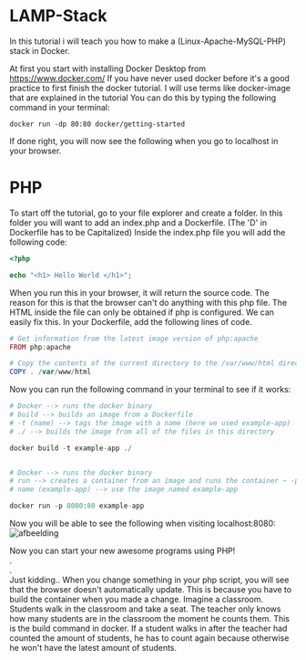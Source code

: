 # LAMP-Stack
In this tutorial i will teach you how to make a (Linux-Apache-MySQL-PHP) stack in Docker. 

At first you start with installing Docker Desktop from https://www.docker.com/
If you have never used docker before it's a good practice to first finish the docker tutorial.
I will use terms like docker-image that are explained in the tutorial
You can do this by typing the following command in your terminal:  
  
`docker run -dp 80:80 docker/getting-started`  
  
If done right, you will now see the following when you go to localhost in your browser.

# PHP
To start off the tutorial, go to your file explorer and create a folder.
In this folder you will want to add an index.php and a Dockerfile. (The 'D' in Dockerfile has to be Capitalized)
Inside the index.php file you will add the following code:

```php
<?php

echo "<h1> Hello World </h1>";
```

When you run this in your browser, it will return the source code. The reason for this is that the browser can't do anything with this php file. 
The HTML inside the file can only be obtained if php is configured. We can easily fix this. In your Dockerfile, add the following lines of code.  

```php
# Get information from the latest image version of php:apache
FROM php:apache

# Copy the contents of the current directory to the /var/www/html directory of the container
COPY . /var/www/html
```

Now you can run the following command in your terminal to see if it works:  

```php
# Docker --> runs the docker binary
# build --> builds an image from a Dockerfile
# -t (name) --> tags the image with a name (here we used example-app)
# ./ --> builds the image from all of the files in this directory

docker build -t example-app ./


# Docker --> runs the docker binary
# run --> creates a container from an image and runs the container ~ -p --> Publish a container’s port(s) to the host ~ 8080:80 --> the port where the site will be hosted
# name (example-app) --> use the image named example-app 

docker run -p 8080:80 example-app
```

Now you will be able to see the following when visiting localhost:8080:  
![afbeelding](https://github.com/CodeCatalyzer/LAMP-Stack/assets/112801788/7a0a99ca-ce1e-482e-9947-19d57dc19675)  

Now you can start your new awesome programs using PHP!  
.  
.  
Just kidding.. When you change something in your php script, you will see that the browser doesn't automatically update. This is because you have to build the container when you made a change. Imagine a classroom. Students walk in the classroom and take a seat. The teacher only knows how many students are in the classroom the moment he counts them. This is the build command in docker. If a student walks in after the teacher had counted the amount of students, he has to count again because otherwise he won't have the latest amount of students.



